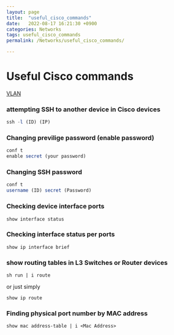 ```yaml
---
layout: page
title:  "useful_cisco_commands"
date:   2022-08-17 16:21:30 +0900
categories: Networks
tags: useful_cisco_commands
permalink: /Networks/useful_cisco_commands/

---
```


# Useful Cisco commands


[VLAN](Useful%20Cisco%20commands%20381e53546556453ca4e2af699002fc1f/VLAN%2022fcc80cf580498f9ca3d14326e29939.md)


### attempting SSH to another device in Cisco devices

```jsx
ssh -l (ID) (IP)
```

### Changing previlige password (enable password)

```jsx
conf t
enable secret (your password)
```

### Changing SSH password

```jsx
conf t
username (ID) secret (Password)
```

### Checking device interface ports

```
show interface status
```

### Checking interface status per ports

```
show ip interface brief
```

### show routing tables in L3 Switches or Router devices

```
sh run | i route
```

or just simply

```
show ip route
```

### Finding physical port number by MAC address

```
show mac address-table | i <Mac Address>
```